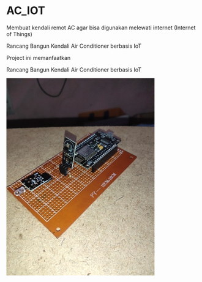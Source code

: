 # AC_IOT
Membuat kendali remot AC agar bisa digunakan melewati internet (Internet of Things)

Rancang Bangun Kendali Air Conditioner berbasis IoT

 

Project ini memanfaatkan


Rancang Bangun Kendali Air Conditioner berbasis IoT

![image.png](https://github.com/Hendra92510/AC_IOT/blob/main/Dokumentasi/image.png)

